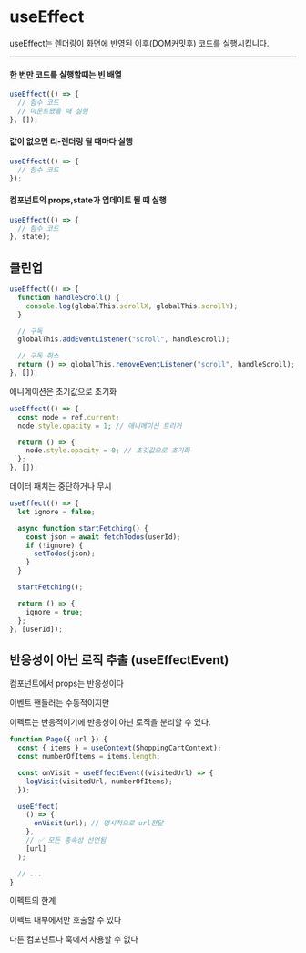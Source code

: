 # useEffect

useEffect는 렌더링이 화면에 반영된 이후(DOM커밋후) 코드를 실행시킵니다.

---

#### 한 번만 코드를 실행할때는 빈 배열

```jsx
useEffect(() => {
  // 함수 코드
  // 마운트됐을 때 실행
}, []);
```

#### 값이 없으면 리-렌더링 될 때마다 실행

```jsx
useEffect(() => {
  // 함수 코드
});
```

#### 컴포넌트의 props,state가 업데이트 될 때 실행

```jsx
useEffect(() => {
  // 함수 코드
}, state);
```

## 클린업

```jsx
useEffect(() => {
  function handleScroll() {
    console.log(globalThis.scrollX, globalThis.scrollY);
  }

  // 구독
  globalThis.addEventListener("scroll", handleScroll);

  // 구독 취소
  return () => globalThis.removeEventListener("scroll", handleScroll);
}, []);
```

애니메이션은 초기값으로 초기화

```jsx
useEffect(() => {
  const node = ref.current;
  node.style.opacity = 1; // 애니메이션 트리거

  return () => {
    node.style.opacity = 0; // 초깃값으로 초기화
  };
}, []);
```

데이터 패치는 중단하거나 무시

```jsx
useEffect(() => {
  let ignore = false;

  async function startFetching() {
    const json = await fetchTodos(userId);
    if (!ignore) {
      setTodos(json);
    }
  }

  startFetching();

  return () => {
    ignore = true;
  };
}, [userId]);
```

## 반응성이 아닌 로직 추출 (useEffectEvent)

컴포넌트에서 props는 반응성이다

이벤트 핸들러는 수동적이지만

이펙트는 반응적이기에 반응성이 아닌 로직을 분리할 수 있다.

```jsx
function Page({ url }) {
  const { items } = useContext(ShoppingCartContext);
  const numberOfItems = items.length;

  const onVisit = useEffectEvent((visitedUrl) => {
    logVisit(visitedUrl, numberOfItems);
  });

  useEffect(
    () => {
      onVisit(url); // 명시적으로 url전달
    },
    // ✅ 모든 종속성 선언됨
    [url]
  );

  // ...
}
```

이펙트의 한계

이펙트 내부에서만 호출할 수 있다

다른 컴포넌트나 훅에서 사용할 수 없다
